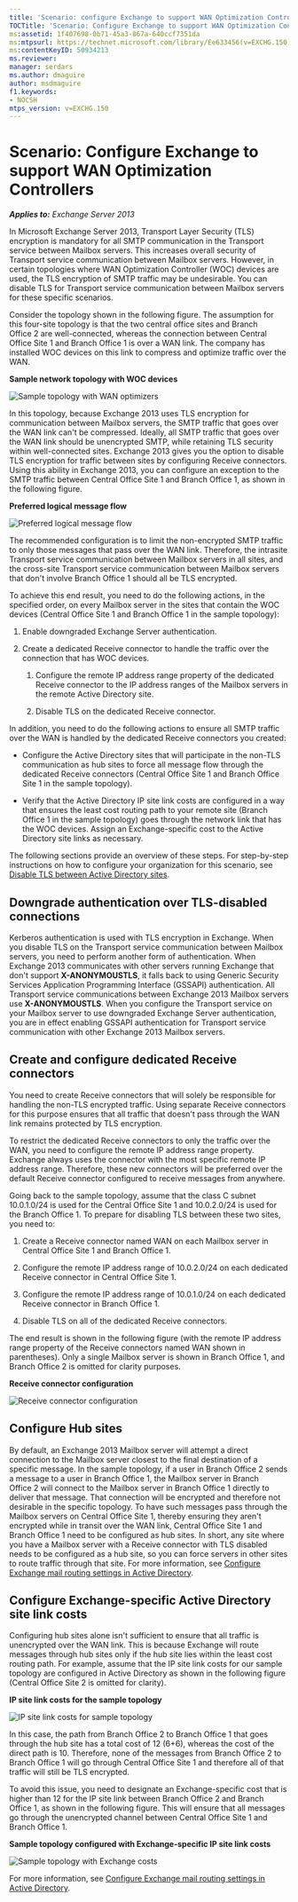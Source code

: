 ```yaml
---
title: 'Scenario: configure Exchange to support WAN Optimization Controllers'
TOCTitle: 'Scenario: Configure Exchange to support WAN Optimization Controllers'
ms:assetid: 1f407698-0b71-45a3-867a-640ccf7351da
ms:mtpsurl: https://technet.microsoft.com/library/Ee633456(v=EXCHG.150)
ms:contentKeyID: 50934213
ms.reviewer: 
manager: serdars
ms.author: dmaguire
author: msdmaguire
f1.keywords:
- NOCSH
mtps_version: v=EXCHG.150
---
```


# Scenario: Configure Exchange to support WAN Optimization Controllers

_**Applies to:** Exchange Server 2013_

In Microsoft Exchange Server 2013, Transport Layer Security (TLS) encryption is mandatory for all SMTP communication in the Transport service between Mailbox servers. This increases overall security of Transport service communication between Mailbox servers. However, in certain topologies where WAN Optimization Controller (WOC) devices are used, the TLS encryption of SMTP traffic may be undesirable. You can disable TLS for Transport service communication between Mailbox servers for these specific scenarios.

Consider the topology shown in the following figure. The assumption for this four-site topology is that the two central office sites and Branch Office 2 are well-connected, whereas the connection between Central Office Site 1 and Branch Office 1 is over a WAN link. The company has installed WOC devices on this link to compress and optimize traffic over the WAN.

**Sample network topology with WOC devices**

![Sample topology with WAN optimizers](images/Ee633456.52876869-52f1-4c0f-85b2-7a850643e8a1(EXCHG.150).gif "Sample topology with WAN optimizers")

In this topology, because Exchange 2013 uses TLS encryption for communication between Mailbox servers, the SMTP traffic that goes over the WAN link can't be compressed. Ideally, all SMTP traffic that goes over the WAN link should be unencrypted SMTP, while retaining TLS security within well-connected sites. Exchange 2013 gives you the option to disable TLS encryption for traffic between sites by configuring Receive connectors. Using this ability in Exchange 2013, you can configure an exception to the SMTP traffic between Central Office Site 1 and Branch Office 1, as shown in the following figure.

**Preferred logical message flow**

![Preferred logical message flow](images/Ee633456.e0fe62fa-1bad-4d43-9eaf-205a9b8d07e1(EXCHG.150).gif "Preferred logical message flow")

The recommended configuration is to limit the non-encrypted SMTP traffic to only those messages that pass over the WAN link. Therefore, the intrasite Transport service communication between Mailbox servers in all sites, and the cross-site Transport service communication between Mailbox servers that don't involve Branch Office 1 should all be TLS encrypted.

To achieve this end result, you need to do the following actions, in the specified order, on every Mailbox server in the sites that contain the WOC devices (Central Office Site 1 and Branch Office 1 in the sample topology):

1. Enable downgraded Exchange Server authentication.

2. Create a dedicated Receive connector to handle the traffic over the connection that has WOC devices.

    1. Configure the remote IP address range property of the dedicated Receive connector to the IP address ranges of the Mailbox servers in the remote Active Directory site.

    2. Disable TLS on the dedicated Receive connector.

In addition, you need to do the following actions to ensure all SMTP traffic over the WAN is handled by the dedicated Receive connectors you created:

- Configure the Active Directory sites that will participate in the non-TLS communication as hub sites to force all message flow through the dedicated Receive connectors (Central Office Site 1 and Branch Office Site 1 in the sample topology).

- Verify that the Active Directory IP site link costs are configured in a way that ensures the least cost routing path to your remote site (Branch Office 1 in the sample topology) goes through the network link that has the WOC devices. Assign an Exchange-specific cost to the Active Directory site links as necessary.

The following sections provide an overview of these steps. For step-by-step instructions on how to configure your organization for this scenario, see [Disable TLS between Active Directory sites](disable-tls-between-active-directory-sites-exchange-2013-help.md).

## Downgrade authentication over TLS-disabled connections

Kerberos authentication is used with TLS encryption in Exchange. When you disable TLS on the Transport service communication between Mailbox servers, you need to perform another form of authentication. When Exchange 2013 communicates with other servers running Exchange that don't support **X-ANONYMOUSTLS**, it falls back to using Generic Security Services Application Programming Interface (GSSAPI) authentication. All Transport service communications between Exchange 2013 Mailbox servers use **X-ANONYMOUSTLS**. When you configure the Transport service on your Mailbox server to use downgraded Exchange Server authentication, you are in effect enabling GSSAPI authentication for Transport service communication with other Exchange 2013 Mailbox servers.

## Create and configure dedicated Receive connectors

You need to create Receive connectors that will solely be responsible for handling the non-TLS encrypted traffic. Using separate Receive connectors for this purpose ensures that all traffic that doesn't pass through the WAN link remains protected by TLS encryption.

To restrict the dedicated Receive connectors to only the traffic over the WAN, you need to configure the remote IP address range property. Exchange always uses the connector with the most specific remote IP address range. Therefore, these new connectors will be preferred over the default Receive connector configured to receive messages from anywhere.

Going back to the sample topology, assume that the class C subnet 10.0.1.0/24 is used for the Central Office Site 1 and 10.0.2.0/24 is used for the Branch Office 1. To prepare for disabling TLS between these two sites, you need to:

1. Create a Receive connector named WAN on each Mailbox server in Central Office Site 1 and Branch Office 1.

2. Configure the remote IP address range of 10.0.2.0/24 on each dedicated Receive connector in Central Office Site 1.

3. Configure the remote IP address range of 10.0.1.0/24 on each dedicated Receive connector in Branch Office 1.

4. Disable TLS on all of the dedicated Receive connectors.

The end result is shown in the following figure (with the remote IP address range property of the Receive connectors named WAN shown in parentheses). Only a single Mailbox server is shown in Branch Office 1, and Branch Office 2 is omitted for clarity purposes.

**Receive connector configuration**

![Receive connector configuration](images/Ee633456.1821b3db-1f7a-4ae7-afbc-5c99e117f976(EXCHG.150).gif "Receive connector configuration")

## Configure Hub sites

By default, an Exchange 2013 Mailbox server will attempt a direct connection to the Mailbox server closest to the final destination of a specific message. In the sample topology, if a user in Branch Office 2 sends a message to a user in Branch Office 1, the Mailbox server in Branch Office 2 will connect to the Mailbox server in Branch Office 1 directly to deliver that message. That connection will be encrypted and therefore not desirable in the specific topology. To have such messages pass through the Mailbox servers on Central Office Site 1, thereby ensuring they aren't encrypted while in transit over the WAN link, Central Office Site 1 and Branch Office 1 need to be configured as hub sites. In short, any site where you have a Mailbox server with a Receive connector with TLS disabled needs to be configured as a hub site, so you can force servers in other sites to route traffic through that site. For more information, see [Configure Exchange mail routing settings in Active Directory](configure-exchange-mail-routing-settings-in-active-directory-exchange-2013-help.md).

## Configure Exchange-specific Active Directory site link costs

Configuring hub sites alone isn't sufficient to ensure that all traffic is unencrypted over the WAN link. This is because Exchange will route messages through hub sites only if the hub site lies within the least cost routing path. For example, assume that the IP site link costs for our sample topology are configured in Active Directory as shown in the following figure (Central Office Site 2 is omitted for clarity).

**IP site link costs for the sample topology**

![IP site link costs for sample topology](images/Ee633456.099deb15-795a-417a-b6aa-925b3bedf8b4(EXCHG.150).gif "IP site link costs for sample topology")

In this case, the path from Branch Office 2 to Branch Office 1 that goes through the hub site has a total cost of 12 (6+6), whereas the cost of the direct path is 10. Therefore, none of the messages from Branch Office 2 to Branch Office 1 will go through Central Office Site 1 and therefore all of that traffic will still be TLS encrypted.

To avoid this issue, you need to designate an Exchange-specific cost that is higher than 12 for the IP site link between Branch Office 2 and Branch Office 1, as shown in the following figure. This will ensure that all messages go through the unencrypted channel between Central Office Site 1 and Branch Office 1.

**Sample topology configured with Exchange-specific IP site link costs**

![Sample topology with Exchange costs](images/Ee633456.cd036fe0-c37d-479e-a4c1-235e17e90ca7(EXCHG.150).gif "Sample topology with Exchange costs")

For more information, see [Configure Exchange mail routing settings in Active Directory](configure-exchange-mail-routing-settings-in-active-directory-exchange-2013-help.md).
